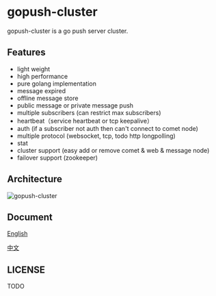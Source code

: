 gopush-cluster
==============
gopush-cluster is a go push server cluster.

## Features
 * light weight
 * high performance
 * pure golang implementation
 * message expired
 * offline message store
 * public message or private message push
 * multiple subscribers (can restrict max subscribers)
 * heartbeat（service heartbeat or tcp keepalive）
 * auth (if a subscriber not auth then can't connect to comet node)
 * multiple protocol (websocket, tcp, todo http longpolling)
 * stat
 * cluster support (easy add or remove comet & web & message node)
 * failover support (zookeeper)

 ## Architecture
 ![gopush-cluster](http://raw.github.com/Terry-Mao/gopush-cluster/master/wiki/architecture/architecture.jpg "gopush-cluster architecture")

## Document
[English](https://github.com/Terry-Mao/gopush-cluster/blob/master/README_en.md)

[中文](https://github.com/Terry-Mao/gopush-cluster/blob/master/README_zh.md)

## LICENSE
TODO
